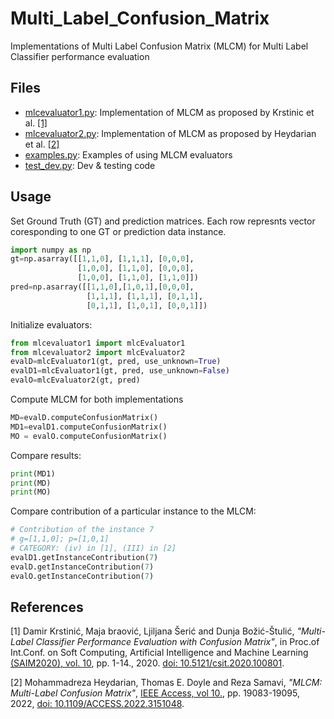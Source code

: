 # Multi_Label_Confusion_Matrix

Implementations of Multi Label Confusion Matrix (MLCM) for Multi Label Classifier performance evaluation

## Files
- [mlcevaluator1.py](mlcevaluator1.py): Implementation of MLCM as proposed by Krstinic et al. [[1]](#1)
- [mlcevaluator2.py](mlcevaluator2.py): Implementation of MLCM as proposed by Heydarian et al. [[2]](#2)
- [examples.py](examples.py): Examples of using MLCM evaluators
- [test_dev.py](test_dev.py): Dev & testing code

## Usage
Set Ground Truth (GT) and prediction matrices. Each row represnts vector coresponding to one GT or prediction data instance.
```python
import numpy as np
gt=np.asarray([[1,1,0], [1,1,1], [0,0,0],
               [1,0,0], [1,1,0], [0,0,0],
               [1,0,0], [1,1,0], [1,1,0]])
pred=np.asarray([[1,1,0],[1,0,1],[0,0,0],
                 [1,1,1], [1,1,1], [0,1,1],
                 [0,1,1], [1,0,1], [0,0,1]])
```

Initialize evaluators:
```python
from mlcevaluator1 import mlcEvaluator1
from mlcevaluator2 import mlcEvaluator2
evalD=mlcEvaluator1(gt, pred, use_unknown=True)
evalD1=mlcEvaluator1(gt, pred, use_unknown=False)
evalO=mlcEvaluator2(gt, pred)
```

Compute MLCM for both implementations
```python
MD=evalD.computeConfusionMatrix()
MD1=evalD1.computeConfusionMatrix()
MO = evalO.computeConfusionMatrix()
```

Compare results:
```python
print(MD1)
print(MD)
print(MO)
```

Compare contribution of a particular instance to the MLCM:
```python
# Contribution of the instance 7
# g=[1,1,0]; p=[1,0,1]
# CATEGORY: (iv) in [1], (III) in [2] 
evalD1.getInstanceContribution(7)
evalD.getInstanceContribution(7)
evalO.getInstanceContribution(7)
```

## References
<a id="1">[1]</a>
Damir Krstinić, Maja braović, Ljiljana Šerić and Dunja Božić-Štulić, *"Multi-Label Classifier Performance Evaluation with Confusion Matrix"*, in Proc.of Int.Conf. on Soft Computing, Artificial Intelligence and Machine Learning [(SAIM2020), vol. 10](https://airccse.org/csit/V10N08.html), pp. 1-14., 2020. [doi: 10.5121/csit.2020.100801](https://aircconline.com/csit/abstract/v10n8/csit100801.html).

<a id="2">[2]</a>
Mohammadreza Heydarian, Thomas E. Doyle and Reza Samavi, *"MLCM: Multi-Label Confusion Matrix"*, [IEEE Access, vol 10.](https://ieeexplore.ieee.org/xpl/tocresult.jsp?isnumber=9668973&punumber=6287639), pp. 19083-19095, 2022, [doi: 10.1109/ACCESS.2022.3151048](https://ieeexplore.ieee.org/abstract/document/9711932).
